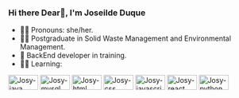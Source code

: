 ### Hi there Dear👋, I'm Joseilde Duque

- 👩‍🦱 Pronouns: she/her.
- 👩‍🎓 Postgraduate in Solid Waste Management and Environmental Management.
- 🌱 BackEnd developer in training.
- 👩‍💻 Learning:
<div style="display: inline-block">
  	<img align="center" alt="Josy-java" height="30" width="60" src="https://img.shields.io/badge/Java-ED8B00?style=for-the-badge&logo=openjdk&logoColor=white">
     	<img align="center" alt="Josy-mysql" height="30" width="60" src="https://img.shields.io/badge/MySQL-00000F?style=for-the-badge&logo=mysql&logoColor=white">
      <img align="center" alt="Josy-html" height="30" width="60" src="https://img.shields.io/badge/HTML5-E34F26?style=for-the-badge&logo=html5&logoColor=white">
      <img align="center" alt="Josy-css" height="30" width="60" src="https://img.shields.io/badge/CSS3-1572B6?style=for-the-badge&logo=css3&logoColor=white">
      <img align="center" alt="Josy-javascript" height="30" width="60" src="https://img.shields.io/badge/JavaScript-F7DF1E?style=for-the-badge&logo=javascript&logoColor=black ">
      <img align="center" alt="Josy-react" height="30" width="60" src="https://img.shields.io/badge/React-20232A?style=for-the-badge&logo=react&logoColor=61DAFB">
      <img align="center" alt="Josy-python" height="30" width="60" src="https://img.shields.io/badge/Python-14354C?style=for-the-badge&logo=python&logoColor=white">
</div>
